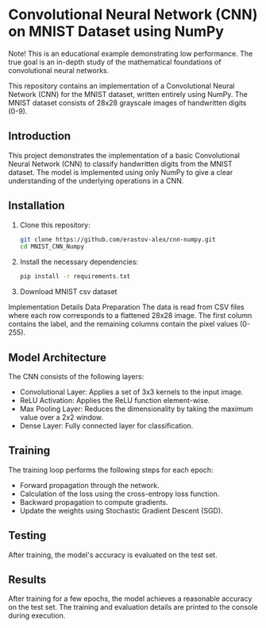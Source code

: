 # Convolutional Neural Network (CNN) on MNIST Dataset using NumPy

Note! This is an educational example demonstrating low performance. The true goal is an in-depth study of the mathematical foundations of convolutional neural networks.

This repository contains an implementation of a Convolutional Neural Network (CNN) for the MNIST dataset, written entirely using NumPy. The MNIST dataset consists of 28x28 grayscale images of handwritten digits (0-9).


## Introduction
This project demonstrates the implementation of a basic Convolutional Neural Network (CNN) to classify handwritten digits from the MNIST dataset. The model is implemented using only NumPy to give a clear understanding of the underlying operations in a CNN.

## Installation
1. Clone this repository:
   ```bash
   git clone https://github.com/erastov-alex/cnn-numpy.git
   cd MNIST_CNN_Numpy
   ```
2. Install the necessary dependencies:
   ```bash
   pip install -r requirements.txt
   ```

3. Download MNIST csv dataset 

Implementation Details
Data Preparation
The data is read from CSV files where each row corresponds to a flattened 28x28 image. The first column contains the label, and the remaining columns contain the pixel values (0-255).

## Model Architecture
The CNN consists of the following layers:

- Convolutional Layer: Applies a set of 3x3 kernels to the input image.
- ReLU Activation: Applies the ReLU function element-wise.
- Max Pooling Layer: Reduces the dimensionality by taking the maximum value over a 2x2 window.
- Dense Layer: Fully connected layer for classification.

## Training
The training loop performs the following steps for each epoch:

- Forward propagation through the network.
- Calculation of the loss using the cross-entropy loss function.
- Backward propagation to compute gradients.
- Update the weights using Stochastic Gradient Descent (SGD).

## Testing
After training, the model's accuracy is evaluated on the test set.

## Results
After training for a few epochs, the model achieves a reasonable accuracy on the test set. The training and evaluation details are printed to the console during execution.